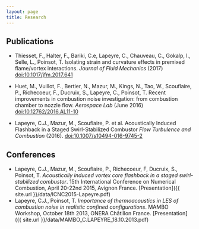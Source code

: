 ```yaml
---
layout: page
title: Research
---
```


Publications
---

- Thiesset, F., Halter, F., Bariki, C.e, Lapeyre, C.,
  Chauveau, C., Gokalp, I., Selle, L., Poinsot, T. Isolating strain and
  curvature effects in premixed flame/vortex interactions. *Journal of
  Fluid Mechanics* (2017) [doi:10.1017/jfm.2017.641](https://doi.org/10.1017/jfm.2017.641)

- Huet, M., Vuillot, F., Bertier, N., Mazur, M., Kings, N., Tao, W.,
  Scouflaire, P., Richecoeur, F., Ducruix, S., Lapeyre, C., Poinsot, T.
  Recent improvements in combustion noise investigation: from combustion
  chamber to nozzle flow. *Aerospace Lab* (June 2016)
  [doi:10.12762/2016.AL11-10](http://www.aerospacelab-journal.org/sites/www.aerospacelab-journal.org/files/AL11-10.pdf)

- Lapeyre, C.J., Mazur, M., Scouflaire, P. et al. Acoustically Induced Flashback
  in a Staged Swirl-Stabilized Combustor *Flow Turbulence and Combustion* (2016).
  [doi:10.1007/s10494-016-9745-2](http://link.springer.com/article/10.1007/s10494-016-9745-2)


Conferences
---
- Lapeyre, C.J., Mazur, M., Scouflaire, P., Richecoeur, F, Ducruix, S., Poinsot,
  T. *Acoustically induced vortex core flashback in a staged swirl-stabilized
  combustor*. 15th International Conference on Numerical Combustion, April
  20-22nd 2015, Avignon France. [Presentation]({{ site.url }}/data/ICNC2015-Lapeyre.pdf)
- Lapeyre, C.J., Poinsot, T. *Importance of thermoacoustics in LES of combustion
  noise in realistic confined configurations*. MAMBO Workshop, October 18th
  2013, ONERA Châtillon France. [Presentation]({{ site.url }}/data/MAMBO_C.LAPEYRE_18.10.2013.pdf)
